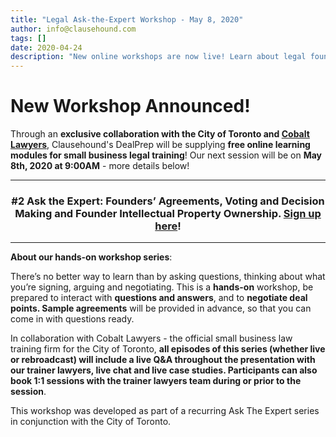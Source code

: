 ```yaml
---
title: "Legal Ask-the-Expert Workshop - May 8, 2020"
author: info@clausehound.com
tags: []
date: 2020-04-24
description: "New online workshops are now live! Learn about legal foundation topics online, for free."
---
```


# New Workshop Announced!

Through an **exclusive collaboration with the City of Toronto and [Cobalt Lawyers](cobaltcounsel.com)**, Clausehound's DealPrep will be supplying **free online learning modules for small business legal training**! Our next session will be on **May 8th, 2020 at 9:00AM** - more details below!

---

### <div align="center"> **#2** Ask the Expert: **Founders’ Agreements, Voting and Decision Making and Founder Intellectual Property Ownership**. **[Sign up here](https://www.eventbrite.ca/e/ask-the-expert-legal-advice-for-businesses-founding-your-business-tickets-102896199302?utm_source=hs_email&utm_medium=email&utm_content=2&_hsenc=p2ANqtz-9QgaMGuSZoJ1qLanOi72E0a1uDzzRnW_QhI2pJqNv5Hxi_EN6GAxbRsJQqNNSNlWQFjnV8ZC7TOjZ55tM4xfXeApweZQ&_hsmi=2)**! </div>

---

**About our hands-on workshop series**:
 
There’s no better way to learn than by asking questions, thinking about what you’re signing, arguing and negotiating. This is a **hands-on** workshop, be prepared to interact with **questions and answers**, and to **negotiate deal points. Sample agreements** will be provided in advance, so that you can come in with questions ready.
 
In collaboration with Cobalt Lawyers - the official small business law training firm for the City of Toronto, **all episodes of this series (whether live or rebroadcast) will include a live Q&A throughout the presentation with our trainer lawyers, live chat and live case studies. Participants can also book 1:1 sessions with the trainer lawyers team during or prior to the session**.
 
This workshop was developed as part of a recurring Ask The Expert series in conjunction with the City of Toronto.

